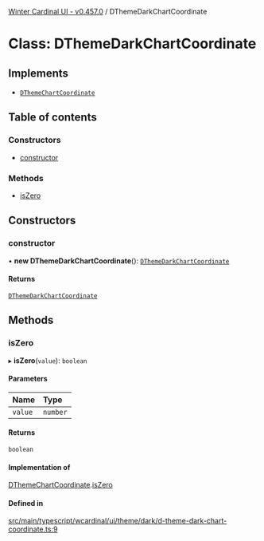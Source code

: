 [Winter Cardinal UI - v0.457.0](../index.md) / DThemeDarkChartCoordinate

# Class: DThemeDarkChartCoordinate

## Implements

- [`DThemeChartCoordinate`](../interfaces/DThemeChartCoordinate.md)

## Table of contents

### Constructors

- [constructor](DThemeDarkChartCoordinate.md#constructor)

### Methods

- [isZero](DThemeDarkChartCoordinate.md#iszero)

## Constructors

### constructor

• **new DThemeDarkChartCoordinate**(): [`DThemeDarkChartCoordinate`](DThemeDarkChartCoordinate.md)

#### Returns

[`DThemeDarkChartCoordinate`](DThemeDarkChartCoordinate.md)

## Methods

### isZero

▸ **isZero**(`value`): `boolean`

#### Parameters

| Name | Type |
| :------ | :------ |
| `value` | `number` |

#### Returns

`boolean`

#### Implementation of

[DThemeChartCoordinate](../interfaces/DThemeChartCoordinate.md).[isZero](../interfaces/DThemeChartCoordinate.md#iszero)

#### Defined in

[src/main/typescript/wcardinal/ui/theme/dark/d-theme-dark-chart-coordinate.ts:9](https://github.com/winter-cardinal/winter-cardinal-ui/blob/v0.457.0/src/main/typescript/wcardinal/ui/theme/dark/d-theme-dark-chart-coordinate.ts#L9)
